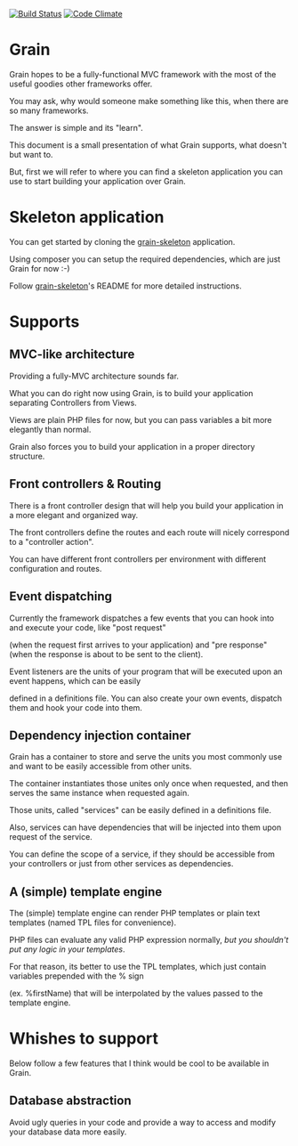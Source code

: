 [![Build Status](https://travis-ci.org/mylk/grain.svg?branch=master)](https://travis-ci.org/mylk/grain)
[![Code Climate](https://codeclimate.com/github/mylk/grain/badges/gpa.svg)](https://codeclimate.com/github/mylk/grain)

Grain
=====

Grain hopes to be a fully-functional MVC framework with the most of the useful goodies other frameworks offer.

You may ask, why would someone make something like this, when there are so many frameworks.

The answer is simple and its "learn".

This document is a small presentation of what Grain supports, what doesn't but want to.

But, first we will refer to where you can find a skeleton application you can use to start building your application over Grain.

Skeleton application
====================

You can get started by cloning the [grain-skeleton](https://github.com/mylk/grain-skeleton/) application.

Using composer you can setup the required dependencies, which are just Grain for now :-)

Follow [grain-skeleton](https://github.com/mylk/grain-skeleton/)'s README for more detailed instructions.

Supports
========

MVC-like architecture
---------------------

Providing a fully-MVC architecture sounds far.

What you can do right now using Grain, is to build your application separating Controllers from Views.

Views are plain PHP files for now, but you can pass variables a bit more elegantly than normal.

Grain also forces you to build your application in a proper directory structure.

Front controllers & Routing
---------------------------

There is a front controller design that will help you build your application in a more elegant and organized way.

The front controllers define the routes and each route will nicely correspond to a "controller action".

You can have different front controllers per environment with different configuration and routes.

Event dispatching
-----------------

Currently the framework dispatches a few events that you can hook into and execute your code, like "post request"

(when the request first arrives to your application) and "pre response" (when the response is about to be sent to the client).

Event listeners are the units of your program that will be executed upon an event happens, which can be easily

defined in a definitions file. You can also create your own events, dispatch them and hook your code into them.

Dependency injection container
------------------------------

Grain has a container to store and serve the units you most commonly use and want to be easily accessible from other units.

The container instantiates those unites only once when requested, and then serves the same instance when requested again.

Those units, called "services" can be easily defined in a definitions file.

Also, services can have dependencies that will be injected into them upon request of the service.

You can define the scope of a service, if they should be accessible from your controllers or just from other services as dependencies.

A (simple) template engine
--------------------------

The (simple) template engine can render PHP templates or plain text templates (named TPL files for convenience).

PHP files can evaluate any valid PHP expression normally, *but you shouldn't put any logic in your templates*.

For that reason, its better to use the TPL templates, which just contain variables prepended with the % sign

(ex. %firstName) that will be interpolated by the values passed to the template engine.

Whishes to support
==================

Below follow a few features that I think would be cool to be available in Grain.

Database abstraction
--------------------

Avoid ugly queries in your code and provide a way to access and modify your database data more easily.

